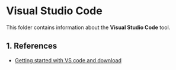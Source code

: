 # Visual Studio Code <!-- omit from toc -->

This folder contains information about the **Visual Studio Code** tool.

## 1. References

- [Getting started with VS code and download](https://code.visualstudio.com/docs/?dv=win64user)